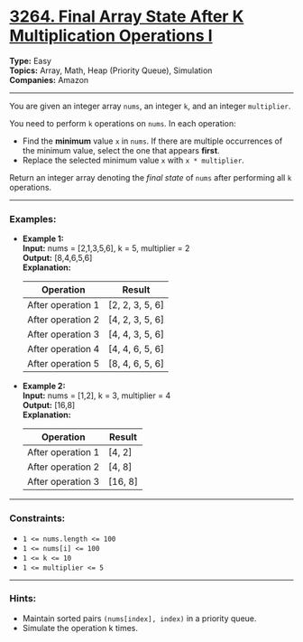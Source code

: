 # [3264. Final Array State After K Multiplication Operations I](https://leetcode.com/problems/final-array-state-after-k-multiplication-operations-i?envType=daily-question&envId=2024-12-16)

**Type:** Easy <br>
**Topics:** Array, Math, Heap (Priority Queue), Simulation <br>
**Companies:** Amazon
<hr>

You are given an integer array `nums`, an integer `k`, and an integer `multiplier`.

You need to perform `k` operations on `nums`. In each operation:
- Find the **minimum** value `x` in `nums`. If there are multiple occurrences of the minimum value, select the one that appears **first**.
- Replace the selected minimum value `x` with `x * multiplier`.

Return an integer array denoting the *final state* of `nums` after performing all `k` operations.
<hr>

### Examples:

- **Example 1:** <br>
**Input:** nums = [2,1,3,5,6], k = 5, multiplier = 2 <br>
**Output:** [8,4,6,5,6] <br>
**Explanation:** 

    | Operation     | Result            |
    |---------------|-------------------|
    | After operation 1 | [2, 2, 3, 5, 6]  |
    | After operation 2 | [4, 2, 3, 5, 6]  |
    | After operation 3 | [4, 4, 3, 5, 6]  |
    | After operation 4 | [4, 4, 6, 5, 6]  |
    | After operation 5 | [8, 4, 6, 5, 6]  |

- **Example 2:** <br>
**Input:** nums = [1,2], k = 3, multiplier = 4 <br>
**Output:** [16,8] <br>
**Explanation:** 

    | Operation        | Result   |
    |------------------|----------|
    | After operation 1 | [4, 2]  |
    | After operation 2 | [4, 8]  |
    | After operation 3 | [16, 8] |

<hr>

### Constraints:
- `1 <= nums.length <= 100`
- `1 <= nums[i] <= 100`
- `1 <= k <= 10`
- `1 <= multiplier <= 5`
<hr>

### Hints:
- Maintain sorted pairs `(nums[index], index)` in a priority queue.
- Simulate the operation k times.
